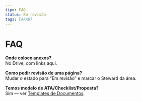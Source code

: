```yaml
---
tipo: FAQ
status: Em revisão
tags: [#FAQ]
---
```


# FAQ

**Onde coloco anexos?**  
No Drive, com links aqui.

**Como pedir revisão de uma página?**  
Mudar o estado para “Em revisão” e marcar o Steward da área.

**Temos modelo de ATA/Checklist/Proposta?**  
Sim — ver [Templates de Documentos](08_Templates_Documentos/).
